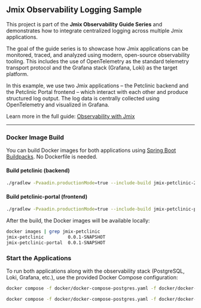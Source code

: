 ## Jmix Observability Logging Sample

This project is part of the **Jmix Observability Guide Series** and demonstrates how to integrate centralized logging across multiple Jmix applications.

The goal of the guide series is to showcase how Jmix applications can be monitored, traced, and analyzed using modern, open-source observability tooling. This includes the use of OpenTelemetry as the standard telemetry transport protocol and the Grafana stack (Grafana, Loki) as the target platform.

In this example, we use two Jmix applications – the Petclinic backend and the Petclinic Portal frontend – which interact with each other and produce structured log output. The log data is centrally collected using OpenTelemetry and visualized in Grafana.

Learn more in the full guide: [Observability with Jmix](https://github.com/jmix-framework/jmix-guides/tree/main/jmix-observability-logging-sample)

---

### Docker Image Build

You can build Docker images for both applications using [Spring Boot Buildpacks](https://docs.jmix.io/jmix/deployment/basic.html#docker-image). No Dockerfile is needed.

#### Build petclinic (backend)
```bash
./gradlew -Pvaadin.productionMode=true --include-build jmix-petclinic-2 :jmix-petclinic-2:clean :jmix-petclinic-2:bootJar -x test --no-build-cache
```


#### Build petclinic-portal (frontend)
```bash
./gradlew -Pvaadin.productionMode=true --include-build jmix-petclinic-portal :jmix-petclinic-portal:clean :jmix-petclinic-portal:bootBuildImage -x test --no-build-cache
```

After the build, the Docker images will be available locally:

```bash
docker images | grep jmix-petclinic
jmix-petclinic         0.0.1-SNAPSHOT
jmix-petclinic-portal  0.0.1-SNAPSHOT
```

### Start the Applications

To run both applications along with the observability stack (PostgreSQL, Loki, Grafana, etc.), use the provided Docker Compose configuration:

```bash
docker compose -f docker/docker-compose-postgres.yaml -f docker/docker-compose.yaml up -d
```
```bash
docker compose -f docker/docker-compose-postgres.yaml -f docker/docker-compose.yaml down
```